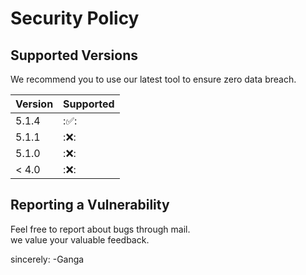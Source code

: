 # Security Policy

## Supported Versions

We recommend you to use our latest tool to ensure zero data breach.

| Version | Supported          |
| ------- | ------------------ |
| 5.1.4   | :✅: |
| 5.1.1   | :❌: |
| 5.1.0   | :❌: |
| < 4.0   | :❌: |

## Reporting a Vulnerability

Feel free to report about bugs through mail.  <br> we value your valuable feedback.

sincerely:    -Ganga